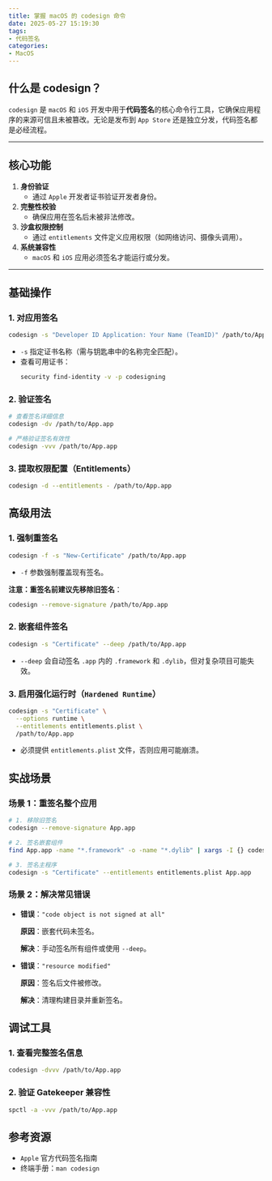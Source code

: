 ```yaml
---
title: 掌握 macOS 的 codesign 命令
date: 2025-05-27 15:19:30
tags:
- 代码签名
categories:
- MacOS
---
```


## 什么是 codesign？

`codesign` 是 `macOS` 和 `iOS` 开发中用于**代码签名**的核心命令行工具，它确保应用程序的来源可信且未被篡改。无论是发布到 `App Store` 还是独立分发，代码签名都是必经流程。

---

<!--more-->

## 核心功能

1. **身份验证**
   - 通过 `Apple` 开发者证书验证开发者身份。
2. **完整性校验**
   - 确保应用在签名后未被非法修改。
3. **沙盒权限控制**
   - 通过 `entitlements` 文件定义应用权限（如网络访问、摄像头调用）。
4. **系统兼容性**
   - `macOS` 和 `iOS` 应用必须签名才能运行或分发。

---

## 基础操作

### 1. 对应用签名
```bash
codesign -s "Developer ID Application: Your Name (TeamID)" /path/to/App.app
```
- `-s` 指定证书名称（需与钥匙串中的名称完全匹配）。
- 查看可用证书：
    ```bash
    security find-identity -v -p codesigning
    ```
### 2. 验证签名

```bash
# 查看签名详细信息
codesign -dv /path/to/App.app

# 严格验证签名有效性
codesign -vvv /path/to/App.app
```
### 3. 提取权限配置（Entitlements）
```bash
codesign -d --entitlements - /path/to/App.app
```
## 高级用法
### 1. 强制重签名

```bash
codesign -f -s "New-Certificate" /path/to/App.app
```
- `-f` 参数强制覆盖现有签名。

**注意：重签名前建议先移除旧签名**：

```bash
codesign --remove-signature /path/to/App.app
```

### 2. 嵌套组件签名
```bash
codesign -s "Certificate" --deep /path/to/App.app
```
- `--deep` 会自动签名 `.app` 内的 `.framework` 和 `.dylib`，但对复杂项目可能失效。

### 3. 启用强化运行时（`Hardened Runtime`）
```bash
codesign -s "Certificate" \
  --options runtime \
  --entitlements entitlements.plist \
  /path/to/App.app
```
- 必须提供 `entitlements.plist` 文件，否则应用可能崩溃。

## 实战场景
### 场景 1：重签名整个应用
```bash
# 1. 移除旧签名
codesign --remove-signature App.app

# 2. 签名嵌套组件
find App.app -name "*.framework" -o -name "*.dylib" | xargs -I {} codesign -s "Certificate" {}

# 3. 签名主程序
codesign -s "Certificate" --entitlements entitlements.plist App.app
```
### 场景 2：解决常见错误
- **错误**：`"code object is not signed at all"`

    **原因**：嵌套代码未签名。

    **解决**：手动签名所有组件或使用 `--deep`。

- **错误**：`"resource modified"`

    **原因**：签名后文件被修改。

    **解决**：清理构建目录并重新签名。

## 调试工具
### 1. 查看完整签名信息
```bash
codesign -dvvv /path/to/App.app
```
### 2. 验证 Gatekeeper 兼容性
```bash
spctl -a -vvv /path/to/App.app
```
## 参考资源

- `Apple` 官方代码签名指南
- 终端手册：`man codesign`
